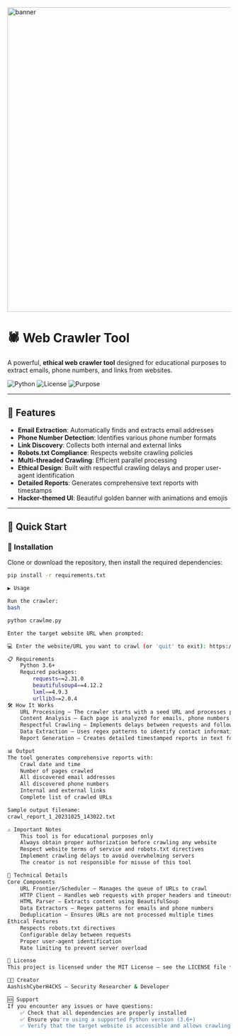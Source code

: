 <img width="1094" height="686" alt="banner" src="https://github.com/user-attachments/assets/02524998-28c1-4ba5-a698-0879b6c059f7" />

# 🕷️ Web Crawler Tool

A powerful, **ethical web crawler tool** designed for educational purposes to extract emails, phone numbers, and links from websites.

![Python](https://img.shields.io/badge/Python-3.6%252B-blue)
![License](https://img.shields.io/badge/License-MIT-green)
![Purpose](https://img.shields.io/badge/Purpose-Educational%2520Only-yellow)

---

## 🌟 Features

- **Email Extraction**: Automatically finds and extracts email addresses  
- **Phone Number Detection**: Identifies various phone number formats  
- **Link Discovery**: Collects both internal and external links  
- **Robots.txt Compliance**: Respects website crawling policies  
- **Multi-threaded Crawling**: Efficient parallel processing  
- **Ethical Design**: Built with respectful crawling delays and proper user-agent identification  
- **Detailed Reports**: Generates comprehensive text reports with timestamps  
- **Hacker-themed UI**: Beautiful golden banner with animations and emojis  

---

## 🚀 Quick Start

### 🔧 Installation

Clone or download the repository, then install the required dependencies:

```bash
pip install -r requirements.txt

▶️ Usage

Run the crawler:
bash

python crawlme.py

Enter the target website URL when prompted:

💻 Enter the website/URL you want to crawl (or 'quit' to exit): https://example.com

📋 Requirements
    Python 3.6+
    Required packages:
        requests==2.31.0
        beautifulsoup4==4.12.2
        lxml==4.9.3
        urllib3==2.0.4
🛠️ How It Works
    URL Processing – The crawler starts with a seed URL and processes pages systematically
    Content Analysis – Each page is analyzed for emails, phone numbers, and links
    Respectful Crawling – Implements delays between requests and follows robots.txt rules
    Data Extraction – Uses regex patterns to identify contact information
    Report Generation – Creates detailed timestamped reports in text format

📊 Output
The tool generates comprehensive reports with:
    Crawl date and time
    Number of pages crawled
    All discovered email addresses
    All discovered phone numbers
    Internal and external links
    Complete list of crawled URLs

Sample output filename:
crawl_report_1_20231025_143022.txt

⚠️ Important Notes
    This tool is for educational purposes only
    Always obtain proper authorization before crawling any website
    Respect website terms of service and robots.txt directives
    Implement crawling delays to avoid overwhelming servers
    The creator is not responsible for misuse of this tool

🔧 Technical Details
Core Components
    URL Frontier/Scheduler – Manages the queue of URLs to crawl
    HTTP Client – Handles web requests with proper headers and timeouts
    HTML Parser – Extracts content using BeautifulSoup
    Data Extractors – Regex patterns for emails and phone numbers
    Deduplication – Ensures URLs are not processed multiple times
Ethical Features
    Respects robots.txt directives
    Configurable delay between requests
    Proper user-agent identification
    Rate limiting to prevent server overload

📝 License
This project is licensed under the MIT License – see the LICENSE file for details.

👨‍💻 Creator
AashishCyberH4CKS – Security Researcher & Developer

🆘 Support
If you encounter any issues or have questions:
    ✅ Check that all dependencies are properly installed
    ✅ Ensure you're using a supported Python version (3.6+)
    ✅ Verify that the target website is accessible and allows crawling
